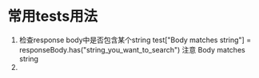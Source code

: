 # 常用tests用法
1. 检查response body中是否包含某个string
test["Body matches string"] = responseBody.has("string_you_want_to_search")  注意 Body matches string
2.